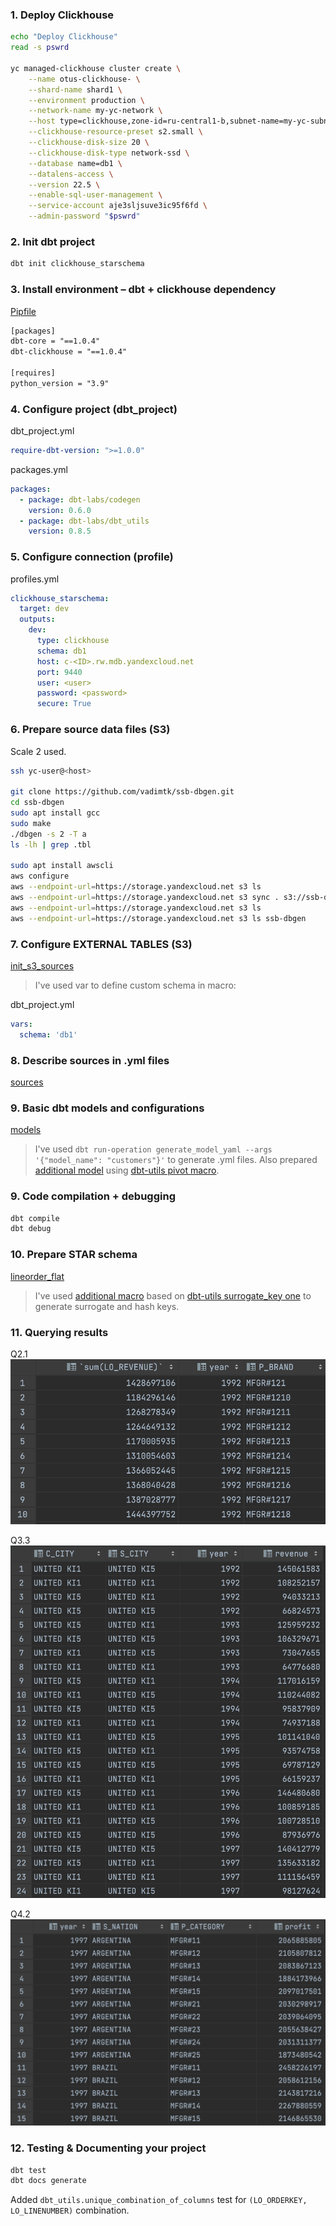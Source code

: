 
### 1. Deploy Clickhouse

```bash
echo "Deploy Clickhouse"
read -s pswrd

yc managed-clickhouse cluster create \
	--name otus-clickhouse- \
	--shard-name shard1 \
	--environment production \
	--network-name my-yc-network \
	--host type=clickhouse,zone-id=ru-central1-b,subnet-name=my-yc-subnet-b \
	--clickhouse-resource-preset s2.small \
	--clickhouse-disk-size 20 \
	--clickhouse-disk-type network-ssd \
	--database name=db1 \
	--datalens-access \
	--version 22.5 \
	--enable-sql-user-management \
	--service-account aje3sljsuve3ic95f6fd \
	--admin-password "$pswrd" 
```

### 2. Init dbt project

```bash
dbt init clickhouse_starschema
```

### 3. Install environment – dbt + clickhouse dependency

[Pipfile](Pipfile)

```txt
[packages]
dbt-core = "==1.0.4"
dbt-clickhouse = "==1.0.4"

[requires]
python_version = "3.9"
```

### 4. Configure project (dbt_project)

dbt_project.yml
```yml
require-dbt-version: ">=1.0.0"
```
packages.yml
```yml
packages:
  - package: dbt-labs/codegen
    version: 0.6.0 
  - package: dbt-labs/dbt_utils
    version: 0.8.5 
```

### 5. Configure connection (profile)

profiles.yml
```yml
clickhouse_starschema:
  target: dev
  outputs:
    dev:
      type: clickhouse
      schema: db1
      host: c-<ID>.rw.mdb.yandexcloud.net
      port: 9440
      user: <user>
      password: <password>
      secure: True
```

### 6. Prepare source data files (S3)

Scale 2 used.

```bash
ssh yc-user@<host>

git clone https://github.com/vadimtk/ssb-dbgen.git
cd ssb-dbgen
sudo apt install gcc
sudo make
./dbgen -s 2 -T a
ls -lh | grep .tbl

sudo apt install awscli
aws configure
aws --endpoint-url=https://storage.yandexcloud.net s3 ls
aws --endpoint-url=https://storage.yandexcloud.net s3 sync . s3://ssb-dbgen/ --exclude=* --include=*.tbl --acl=public-read 
aws --endpoint-url=https://storage.yandexcloud.net s3 ls
aws --endpoint-url=https://storage.yandexcloud.net s3 ls ssb-dbgen
```

### 7. Configure EXTERNAL TABLES (S3)

[init_s3_sources](macros/init_s3_sources.sql)

> I've used var to define custom schema in macro:

dbt_project.yml
```yml
vars:
  schema: 'db1'
```

### 8. Describe sources in .yml files

[sources](sources/sources.yml)

### 9. Basic dbt models and configurations

[models](models)

> I've used `dbt run-operation generate_model_yaml --args '{"model_name": "customers"}'` to generate .yml files. Also prepared [additional model](models/marts/pivoted.sql) using [dbt-utils pivot macro](https://github.com/dbt-labs/dbt-utils#pivot-source).

### 9. Code compilation + debugging

```bash
dbt compile
dbt debug
```
### 10. Prepare STAR schema

[lineorder_flat](models/lineorder_flat.sql)

> I've used [additional macro](macros/surrogate_key.sql) based on [dbt-utils surrogate_key one](https://github.com/dbt-labs/dbt-utils#surrogate_key-source) to generate surrogate and hash keys.

### 11. Querying results

Q2.1
![Q2.1](img/Q2.1.png)

Q3.3
![Q3.3](img/Q3.3.png)

Q4.2
![Q4.2](img/Q4.2.png)

### 12. Testing & Documenting your project

```bash
dbt test
dbt docs generate
```

Added `dbt_utils.unique_combination_of_columns` test for `(LO_ORDERKEY, LO_LINENUMBER)` combination.

